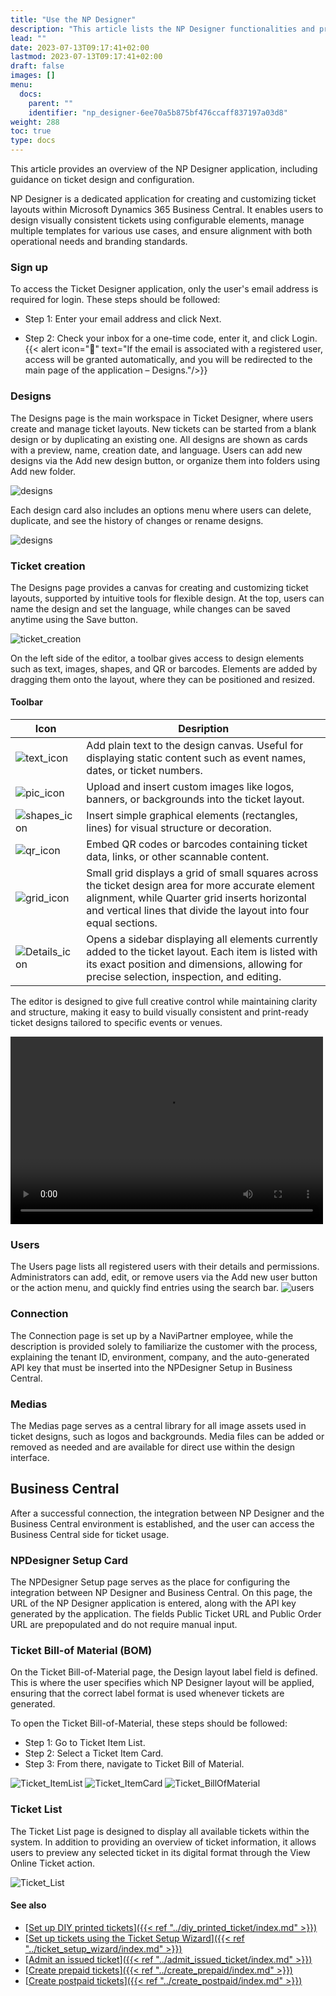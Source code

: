 ```yaml
---
title: "Use the NP Designer"
description: "This article lists the NP Designer functionalities and provides the instructions for designing, duplicating, and deleting tickets."
lead: ""
date: 2023-07-13T09:17:41+02:00
lastmod: 2023-07-13T09:17:41+02:00
draft: false
images: []
menu:
  docs:
    parent: ""
    identifier: "np_designer-6ee70a5b875bf476ccaff837197a03d8"
weight: 288
toc: true
type: docs
---
```



This article provides an overview of the NP Designer application, including guidance on ticket design and configuration.

NP Designer is a dedicated application for creating and customizing ticket layouts within Microsoft Dynamics 365 Business Central. It enables users to design visually consistent tickets using configurable elements, manage multiple templates for various use cases, and ensure alignment with both operational needs and branding standards.

### Sign up

To access the Ticket Designer application, only the user's email address is required for login. These steps should be followed:

* Step 1: Enter your email address and click Next.

* Step 2: Check your inbox for a one-time code, enter it, and click Login.
{{< alert icon="📝" text="If the email is associated with a registered user, access will be granted automatically, and you will be redirected to the main page of the application – Designs."/>}} 



### Designs

The Designs page is the main workspace in Ticket Designer, where users create and manage ticket layouts. New tickets can be started from a blank design or by duplicating an existing one. All designs are shown as cards with a preview, name, creation date, and language. Users can add new designs via the Add new design button, or organize them into folders using Add new folder.

![designs](images/Designs_Page.png)

Each design card also includes an options menu where users can delete, duplicate, and see the history of changes or rename designs.

![designs](images/Designs.png)

### Ticket creation

The Designs page provides a canvas for creating and customizing ticket layouts, supported by intuitive tools for flexible design. At the top, users can name the design and set the language, while changes can be saved anytime using the Save button.

![ticket_creation](images/Ticket_Creation.png)

On the left side of the editor, a toolbar gives access to design elements such as text, images, shapes, and QR or barcodes. Elements are added by dragging them onto the layout, where they can be positioned and resized.


#### Toolbar

| Icon                                   | Desription                           |
| -----------                            | -----------                          |
|![text_icon](images/Text_Icon.png)       | Add plain text to the design canvas. Useful for displaying static content such as event names, dates, or ticket numbers. |
|![pic_icon](images/Pic_Icon.png)         | Upload and insert custom images like logos, banners, or backgrounds into the ticket layout. |
|![shapes_icon](images/Shapes_Icon.png)   | Insert simple graphical elements (rectangles, lines) for visual structure or decoration. |
|![qr_icon](images/QR_Icon.png)           | Embed QR codes or barcodes containing ticket data, links, or other scannable content. |
|![grid_icon](images/Grid_Icon.png)       | Small grid displays a grid of small squares across the ticket design area for more accurate element alignment, while Quarter grid inserts horizontal and vertical lines that divide the layout into four equal sections. |
|![Details_icon](images/Details_Icon.png) | Opens a sidebar displaying all elements currently added to the ticket layout. Each item is listed with its exact position and dimensions, allowing for precise selection, inspection, and editing. |

The editor is designed to give full creative control while maintaining clarity and structure, making it easy to build visually consistent and print-ready ticket designs tailored to specific events or venues.

<video width="500" height="300" controls>
  <source src="/videos/NP_Designer.mp4" type="video/mp4">
  </video>

### Users

The Users page lists all registered users with their details and permissions. Administrators can add, edit, or remove users via the Add new user button or the action menu, and quickly find entries using the search bar.
![users](images/Users.png)

### Connection

The Connection page is set up by a NaviPartner employee, while the description is provided solely to familiarize the customer with the process, explaining the tenant ID, environment, company, and the auto-generated API key that must be inserted into the NPDesigner Setup in Business Central.

### Medias

The Medias page serves as a central library for all image assets used in ticket designs, such as logos and backgrounds. Media files can be added or removed as needed and are available for direct use within the design interface.


## Business Central

After a successful connection, the integration between NP Designer and the Business Central environment is established, and the user can access the Business Central side for ticket usage.

### NPDesigner Setup Card

The NPDesigner Setup page serves as the place for configuring the integration between NP Designer and Business Central. On this page, the URL of the NP Designer application is entered, along with the API key generated by the application. The fields Public Ticket URL and Public Order URL are prepopulated and do not require manual input.
 
### Ticket Bill-of Material (BOM)

On the Ticket Bill-of-Material page, the Design layout label field is defined. This is where the user specifies which NP Designer layout will be applied, ensuring that the correct label format is used whenever tickets are generated.

To open the Ticket Bill-of-Material, these steps should be followed:
* Step 1: Go to Ticket Item List.
* Step 2: Select a Ticket Item Card.
* Step 3: From there, navigate to Ticket Bill of Material.


![Ticket_ItemList](images/Ticket_Item_List.png)
![Ticket_ItemCard](images/Ticket_Item_Card.png)
![Ticket_BillOfMaterial](images/Ticket_BOM.png)

### Ticket List

The Ticket List page is designed to display all available tickets within the system. In addition to providing an overview of ticket information, it allows users to preview any selected ticket in its digital format through the View Online Ticket action.

![Ticket_List](images/Ticket_List.png)














#### See also

- [<ins>Set up DIY printed tickets<ins>]({{< ref "../diy_printed_ticket/index.md" >}})
- [<ins>Set up tickets using the Ticket Setup Wizard<ins>]({{< ref "../ticket_setup_wizard/index.md" >}})
- [<ins>Admit an issued ticket<ins>]({{< ref "../admit_issued_ticket/index.md" >}})
- [<ins>Create prepaid tickets<ins>]({{< ref "../create_prepaid/index.md" >}})
- [<ins>Create postpaid tickets<ins>]({{< ref "../create_postpaid/index.md" >}})